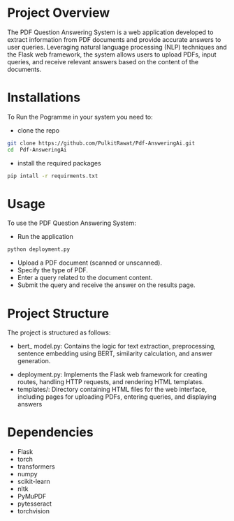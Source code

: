 # Project Overview
The PDF Question Answering System is a web application developed to extract information from PDF documents and provide accurate answers to user queries. Leveraging natural language processing (NLP) techniques and the Flask web framework, the system allows users to upload PDFs, input queries, and receive relevant answers based on the content of the documents.
# Installations
To Run the Pogramme in your system you need to: 
- clone the repo 
```bash
git clone https://github.com/PulkitRawat/Pdf-AnsweringAi.git
cd  Pdf-AnsweringAi
```
- install the required packages
```bash
pip intall -r requirments.txt
```
# Usage
To use the PDF Question Answering System:
- Run the application
```bash
python deployment.py
```
- Upload a PDF document (scanned or unscanned).
- Specify the type of PDF.
- Enter a query related to the document content.
- Submit the query and receive the answer on the results page.
# Project Structure
The project is structured as follows:
* bert_ model.py: Contains the logic for text extraction, preprocessing, sentence embedding using BERT, similarity calculation, and answer generation.
- deployment.py: Implements the Flask web framework for creating routes, handling HTTP requests, and rendering HTML templates.
- templates/: Directory containing HTML files for the web interface, including pages for uploading PDFs, entering queries, and displaying answers

# Dependencies
- Flask
- torch
- transformers
- numpy
- scikit-learn
- nltk
- PyMuPDF
- pytesseract
- torchvision
